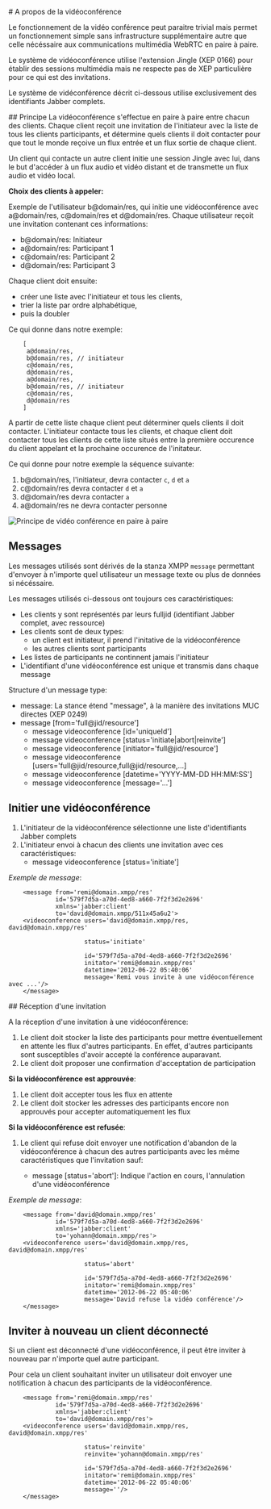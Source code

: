 # A propos de la vidéoconférence

Le fonctionnement de la vidéo conférence peut paraitre trivial mais permet un fonctionnement simple sans infrastructure supplémentaire autre que celle nécéssaire aux communications multimédia WebRTC en paire à paire. 

Le système de vidéoconférence utilise l'extension Jingle (XEP 0166) pour établir des sessions multimédia mais ne respecte pas de XEP particulière pour ce qui est des invitations.

Le système de vidéconférence décrit ci-dessous utilise exclusivement des identifiants Jabber complets.

## Principe
La vidéoconférence s'effectue en paire à paire entre chacun des clients. Chaque client reçoit une invitation de l'initiateur avec la liste de tous les clients participants, et détermine quels clients il doit contacter pour que tout le monde reçoive un flux entrée et un flux sortie de chaque client. 

Un client qui contacte un autre client initie une session Jingle avec lui, dans le but d'accéder à un flux audio et vidéo distant et de transmette un flux audio et vidéo local.

**Choix des clients à appeler:**

Exemple de l'utilisateur b@domain/res, qui initie une vidéoconférence avec a@domain/res, c@domain/res et d@domain/res. Chaque utilisateur reçoit une invitation contenant ces informations:

* b@domain/res: Initiateur 
* a@domain/res: Participant 1 
* c@domain/res: Participant 2
* d@domain/res: Participant 3

Chaque client doit ensuite:

* créer une liste avec l'initiateur et tous les clients,
* trier la liste par ordre alphabétique,
* puis la doubler

Ce qui donne dans notre exemple:

        [
         a@domain/res,   
         b@domain/res, // initiateur
         c@domain/res,
         d@domain/res,
         a@domain/res,
         b@domain/res, // initiateur 
         c@domain/res,
         d@domain/res
        ]
         

A partir de cette liste chaque client peut déterminer quels clients il doit contacter. L'initiateur contacte tous les clients, et chaque client doit contacter tous les clients de cette liste situés entre la première occurence du client appelant et la prochaine occurence de l'initateur.
 
Ce qui donne pour notre exemple la séquence suivante:
 
1. b@domain/res, l'initiateur, devra contacter `c`, `d` et `a`
1. c@domain/res devra contacter `d` et `a`
1. d@domain/res devra contacter `a`
1. a@domain/res ne devra contacter personne

![Principe de vidéo conférence en paire à paire](https://raw.githubusercontent.com/remipassmoilesel/djoe/master/documentation/notes/videoconference.png "Principe de vidéo conférence en paire à paire")

## Messages
Les messages utilisés sont dérivés de la stanza XMPP `message` permettant d'envoyer à n'importe quel utilisateur un message texte ou plus de données si nécéssaire.

Les messages utilisés ci-dessous ont toujours ces caractéristiques:
* Les clients y sont représentés par leurs fulljid (identifiant Jabber complet, avec ressource)
* Les clients sont de deux types:
  * un client est initiateur, il prend l'initative de la vidéoconférence
  * les autres clients sont participants
* Les listes de participants ne continnent jamais l'initiateur
* L'identifiant d'une vidéoconférence est unique et transmis dans chaque message

Structure d'un message type:
* message: La stance étend "message", à la manière des invitations MUC directes (XEP 0249) 
* message [from='full@jid/resource']
  * message videoconference [id='uniqueId']
  * message videoconference [status='initiate|abort|reinvite']
  * message videoconference [initiator='full@jid/resource']
  * message videoconference [users='full@jid/resource,full@jid/resource,...]
  * message videoconference [datetime='YYYY-MM-DD HH:MM:SS']
  * message videoconference [message='...']

## Initier une vidéoconférence

1. L'initiateur de la vidéoconférence sélectionne une liste d'identifiants Jabber complets
1. L'initiateur envoi à chacun des clients une invitation avec ces caractéristiques:
    * message videoconference [status='initiate']
 

_Exemple de message_: 
           
```
    <message from='remi@domain.xmpp/res'
             id='579f7d5a-a70d-4ed8-a660-7f2f3d2e2696'
             xmlns='jabber:client'
             to='david@domain.xmpp/511x45a6u2'>
    <videoconference users='david@domain.xmpp/res, david@domain.xmpp/res'
                     
                     status='initiate'
                     
                     id='579f7d5a-a70d-4ed8-a660-7f2f3d2e2696'
                     initator='remi@domain.xmpp/res'
                     datetime='2012-06-22 05:40:06'
                     message='Remi vous invite à une vidéoconférence avec ...'/>
    </message>
```

## Réception d'une invitation

A la réception d'une invitation à une vidéoconférence:

1. Le client doit stocker la liste des participants pour mettre éventuellement en attente les flux d'autres participants. En effet, d'autres participants sont susceptibles d'avoir accepté la conférence auparavant. 
1. Le client doit proposer une confirmation d'acceptation de participation

**Si la vidéoconférence est approuvée**:

1. Le client doit accepter tous les flux en attente
1. Le client doit stocker les adresses des participants encore non approuvés pour accepter automatiquement les flux
 
**Si la vidéoconférence est refusée**:

1. Le client qui refuse doit envoyer une notification d'abandon de la vidéoconférence à chacun des autres participants avec les même caractéristiques que l'invitation sauf:

    * message [status='abort']: Indique l'action en cours, l'annulation d'une vidéoconférence

_Exemple de message_: 
                
```
    <message from='david@domain.xmpp/res'
             id='579f7d5a-a70d-4ed8-a660-7f2f3d2e2696'
             xmlns='jabber:client'
             to='yohann@domain.xmpp/res'>
    <videoconference users='david@domain.xmpp/res, david@domain.xmpp/res'
                     
                     status='abort'
                     
                     id='579f7d5a-a70d-4ed8-a660-7f2f3d2e2696'
                     initator='remi@domain.xmpp/res'
                     datetime='2012-06-22 05:40:06'
                     message='David refuse la vidéo conférence'/>
    </message>
```

## Inviter à nouveau un client déconnecté

Si un client est déconnecté d'une vidéoconférence, il peut être inviter à nouveau par n'importe quel autre participant.

Pour cela un client souhaitant inviter un utilisateur doit envoyer une notification à chacun des participants de la vidéoconférence.

```
    <message from='remi@domain.xmpp/res'
             id='579f7d5a-a70d-4ed8-a660-7f2f3d2e2696'
             xmlns='jabber:client'
             to='david@domain.xmpp/res'>
    <videoconference users='david@domain.xmpp/res, david@domain.xmpp/res'
                     
                     status='reinvite'
                     reinvite='yohann@domain.xmpp/res'
                     
                     id='579f7d5a-a70d-4ed8-a660-7f2f3d2e2696'
                     initator='remi@domain.xmpp/res'
                     datetime='2012-06-22 05:40:06'
                     message=''/>
    </message>
```